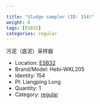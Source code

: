```yaml
---

title: "Sludge sampler (ID: 154)"
weight: 0
tags: [ESB32]
categories: regular
---
```


污泥（底泥）采样器

<!--more-->



- Location: [ESB32](../../tags/esb32)
- Brand/Model: Hebi-WKL205
- Identity: 154
- PI: Liangping Long
- Quantity: 1
- Category: [regular](../../categories/regular)






